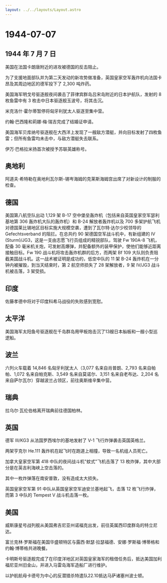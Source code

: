 ```yaml
---
layout: ../../layouts/Layout.astro
---
```


# 1944-07-07

## 1944 年 7 月 7 日

美国在法国卡朗唐附近的进攻被德国的反击阻止。

为了支援地面部队并为第二天发动的新攻势做准备，英国皇家空军轰炸机向法国卡昂及其周边地区的德军投下了
2,300 吨炸药。

美国海军明戈号驱逐舰夜间袭击了菲律宾群岛吕宋岛附近的日本护航队，发射的 8
枚鱼雷中有 3 枚击中日本驱逐舰玉波号，将其击沉。

米克洛什·霍尔蒂暂停将匈牙利犹太人驱逐至集中营。

约翰·巴西隆和莉娜·梅·瑞吉完成了结婚证申请。

美国海军贝库纳号驱逐舰在大西洋上发现了一艘敌方潜艇，并向目标发射了四枚鱼雷；但所有鱼雷均未击中，与敌方潜艇失去联系。

伊万·巴格拉米扬首次被授予苏联英雄称号。

## 奥地利

阿道夫·希特勒在奥地利瓦尔斯-锡岑海姆的克莱斯海姆宫出席了对新设计的制服的检查。

## 德国

美国第八航空队出动 1,129 架 B-17
空中堡垒轰炸机（包括来自英国皇家空军瑟利基地第 306
轰炸机大队的轰炸机）和 B-24 解放者轰炸机以及 700
多架护航飞机对德国莱比锡地区目标实施大规模空袭，遭到了瓦尔特·达尔少校领导的
Gefechtsverband 的阻拦。在总共约 90 架德国空军战斗机中，有新组建的 IV
(Sturm)/JG3，这是一支由志愿飞行员组成的精锐部队，驾驶 Fw 190A-8
飞机，配备 30
毫米机关炮，可发射高爆弹，并配备额外的装甲保护，使他们能够近距离接触目标。Fw
190 战斗机将攻击轰炸机群的后方，而两架 Bf 109
大队则负责阻截美国战斗机。这一战术被证明是成功的，低空中队的 11 架 B-24
轰炸机在一分钟内被摧毁，到当天结束时，第 2 航空师损失了 28 架解放者，9
架 IV/JG3 战斗机被击落，3 架受损。

## 印度

佐藤孝德中将对于印度科希马战役的失败感到宽慰。

## 太平洋

美国海军太阳鱼号驱逐舰在千岛群岛用甲板炮击沉了13艘日本舢板和一艘小型巡逻船。

## 波兰

六列火车载着 14,846 名匈牙利犹太人（3,077 名来自肖普朗、2,793
名来自帕帕、1,072 名来自帕克斯、3,549 名来自莫诺尔、3,151
名来自老布达、2,204 名来自萨尔瓦尔）穿越波兰占领区，前往奥斯维辛集中营。

## 瑞典

拉乌尔·瓦伦伯格离开瑞典前往德国柏林。

## 英国

德军 III/KG3 从法国罗西埃尔的基地发射了 V-1 飞行炸弹袭击英国英格兰。

两架亨克尔 He.111 轰炸机在起飞时在跑道上相撞，导致一名机组人员死亡。

加拿大皇家空军第 418 中队的夜间战斗机"蚊式"飞机击落了 13
枚炸弹，其中大部分是在英吉利海峡上空击落的。

其中一枚炸弹落在南安普敦，没有造成太大损失。

英国皇家空军第 91 中队从英国皇家空军迪安兰基地起飞，击落 12
枚飞行炸弹，而第 3 中队的 Tempest V 战斗机击落一枚。

## 美国

威斯康星号战列舰从美国弗吉尼亚州诺福克出发，前往英属西印度群岛的特立尼达。

富兰克林·罗斯福在美国华盛顿特区与露西·默瑟·拉瑟福德、安娜·罗斯福·博蒂格和约翰·博蒂格共进晚餐。

卡明斯号驱逐舰完成了在印度洋地区对英国皇家海军的租借任务后，抵达美国加利福尼亚州旧金山，并进入马雷岛海军造船厂进行维护。

以护航航母卡德号为中心的反潜猎杀特遣队22.10抵达马萨诸塞州波士顿。